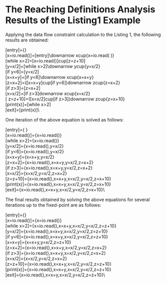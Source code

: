 # The Reaching Definitions Analysis Results of the Listing1 Example

Applying the data flow constraint calculation to the Listing 1, the following results are obtained:

[entry]={}\
[x=io.read()]=[entry]\downarrow xcup{x=io.read( )}\
[while x>2]=[x=io.read()]cup[z=z+10]\
[y=x/2]=[while x>2]\downarrow ycup{y=x/2}\
[if y<6]=[y=x/2]\
[x=x+y]=[if y<6]\downarrow xcup{x=x+y}\
[z=x+2]=([x=x+y]cup[if y<6])downarrow zcup{z=x+2}\
[if z>3]=[z=x+2]\
[x=x/2]=[if z>3]downarrow xcup{x=x/2}\
[ z=z+10]=([x=x/2]cup[if z>3])downarrow zcup{z=x+10}\
[print(x)]=[while x>2]\
[exit]=[print(x)]\


One iteration of the above equation is solved as follows:

[entry]={ }\
[x=io.read()]={x=io.read()}\
[while x>2]={x=io.read()}\
[y=x/2]={x=io.read(),y=x/2}\
[if y<6]={x=io.read(),y=x/2}\
[x=x+y]={x=x+y,y=x/2}\
[z=x+2]={x=io.read(),x=x+y,y=x/2,z=x+2}\
[if z>3]={x=io.read(),x=x+y,y=x/2,z=x+2}\
[x=x/2]={x=x/2,y=x/2,z=x+2}\
[z=z+10]={x=io.read(),x=x+y,x=x/2,y=x/2,z=x+10}\
[print(x)]={x=io.read(),x=x+y,x=x/2,y=x/2,z=x+10}\
[exit]={x=io.read(),x=x+y,x=x/2,y=x/2,z=x+10}\


The final results obtained by solving the above equations for several iterations up to the fixed-point are as follows:

[entry]={}\
[x=io.read()]={x=io.read()}\
[while x>2]={x=io.read(),x=x+y,x=x/2,y=x/2,z=z+10}\
[y=x/2]={x=io.read(),x=x+y,x=x/2,y=x/2,z=z+10}\
[if y<6]={x=io.read(),x=x+y,x=x/2,y=x/2,z=z+10}\
[x=x+y]={x=x+y,y=x/2,z=z+10}\
[z=x+2]={x=io.read(),x=x+y,x=x/2,y=x/2,z=x+2}\
[if z>3]={x=io.read(),x=x+y,x=x/2,y=x/2,z=x+2}\
[x=x/2]={x=x/2,y=x/2,z=x+2}\
[z=z+10]={x=io.read(),x=x+y,x=x/2,y=x/2,z=z+10}\
[print(x)]={x=io.read(),x=x+y,x=x/2,y=x/2,z=z+10}\
[exit]={x=io.read(),x=x+y,x=x/2,y=x/2,z=z+10}\
